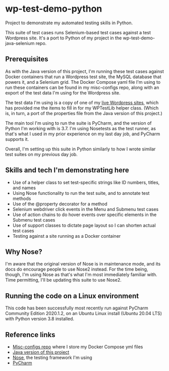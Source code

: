 # wp-test-demo-python
Project to demonstrate my automated testing skills in Python.

This suite of test cases runs Selenium-based test cases against a test Wordpress site. It's a port to Python of my project in the wp-test-demo-java-selenium repo.

## Prerequisites
As with the Java version of this project, I'm running these test cases against Docker containers that run a Wordpress test site, the MySQL database that powers it, and a Selenium grid. The Docker Compose yaml file I'm using to run these containers can be found in my misc-configs repo, along with an export of the test data I'm using for the Wordpress site.

The test data I'm using is a copy of one of my [live Wordpress sites](http://www.angelahighland.info), which has provided me the items to fill in for my WPTestLib helper class. (Which is, in turn, a port of the properties file from the Java version of this project.)

The main tool I'm using to run the suite is PyCharm, and the version of Python I'm working with is 3.7. I'm using Nosetests as the test runner, as that's what I used in my prior experience on my last day job, and PyCharm supports it.

Overall, I'm setting up this suite in Python similarly to how I wrote similar test suites on my previous day job.

## Skills and tech I'm demonstrating here
* Use of a helper class to set test-specific strings like ID numbers, titles, and names
* Using Nose functionality to run the test suite, and to annotate test methods
* Use of the @property decorator for a method
* Selenium webdriver click events in the Menu and Submenu test cases
* Use of action chains to do hover events over specific elements in the Submenu test cases
* Use of support classes to dictate page layout so I can shorten actual test cases
* Testing against a site running as a Docker container

## Why Nose?
I'm aware that the original version of Nose is in maintenance mode, and its docs do encourage people to use Nose2 instead. For the time being, though, I'm using Nose as that's what I'm most immediately familiar with. Time permitting, I'll be updating this suite to use Nose2.

## Running the code on a Linux environment
This code has been successfully most recently run against PyCharm Community Edition 2020.1.2, on an Ubuntu Linux install (Ubuntu 20.04 LTS) with Python version 3.8 installed.

## Reference links
* [Misc-configs repo](https://github.com/annathepiper/misc-configs) where I store my Docker Compose yml files
* [Java version of this project](https://github.com/annathepiper/wp-test-demo-java-selenium)
* [Nose](https://nose.readthedocs.io/en/latest/), the testing framework I'm using
* [PyCharm](https://www.jetbrains.com/pycharm/)
